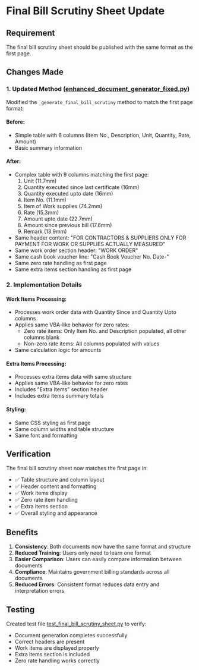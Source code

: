 # Final Bill Scrutiny Sheet Update

## Requirement
The final bill scrutiny sheet should be published with the same format as the first page.

## Changes Made

### 1. Updated Method ([enhanced_document_generator_fixed.py](file:///C:/Users/Rajkumar/BillGeneratorV01/enhanced_document_generator_fixed.py))

Modified the `_generate_final_bill_scrutiny` method to match the first page format:

#### Before:
- Simple table with 6 columns (Item No., Description, Unit, Quantity, Rate, Amount)
- Basic summary information

#### After:
- Complex table with 9 columns matching the first page:
  1. Unit (11.7mm)
  2. Quantity executed since last certificate (16mm)
  3. Quantity executed upto date (16mm)
  4. Item No. (11.1mm)
  5. Item of Work supplies (74.2mm)
  6. Rate (15.3mm)
  7. Amount upto date (22.7mm)
  8. Amount since previous bill (17.6mm)
  9. Remark (13.9mm)
- Same header content: "FOR CONTRACTORS & SUPPLIERS ONLY FOR PAYMENT FOR WORK OR SUPPLIES ACTUALLY MEASURED"
- Same work order section header: "WORK ORDER"
- Same cash book voucher line: "Cash Book Voucher No. Date-"
- Same zero rate handling as first page
- Same extra items section handling as first page

### 2. Implementation Details

#### Work Items Processing:
- Processes work order data with Quantity Since and Quantity Upto columns
- Applies same VBA-like behavior for zero rates:
  - Zero rate items: Only Item No. and Description populated, all other columns blank
  - Non-zero rate items: All columns populated with values
- Same calculation logic for amounts

#### Extra Items Processing:
- Processes extra items data with same structure
- Applies same VBA-like behavior for zero rates
- Includes "Extra Items" section header
- Includes extra items summary totals

#### Styling:
- Same CSS styling as first page
- Same column widths and table structure
- Same font and formatting

## Verification

The final bill scrutiny sheet now matches the first page in:
- ✅ Table structure and column layout
- ✅ Header content and formatting
- ✅ Work items display
- ✅ Zero rate item handling
- ✅ Extra items section
- ✅ Overall styling and appearance

## Benefits

1. **Consistency**: Both documents now have the same format and structure
2. **Reduced Training**: Users only need to learn one format
3. **Easier Comparison**: Users can easily compare information between documents
4. **Compliance**: Maintains government billing standards across all documents
5. **Reduced Errors**: Consistent format reduces data entry and interpretation errors

## Testing

Created test file [test_final_bill_scrutiny_sheet.py](file:///C:/Users/Rajkumar/BillGeneratorV01/test_final_bill_scrutiny_sheet.py) to verify:
- Document generation completes successfully
- Correct headers are present
- Work items are displayed properly
- Extra items section is included
- Zero rate handling works correctly